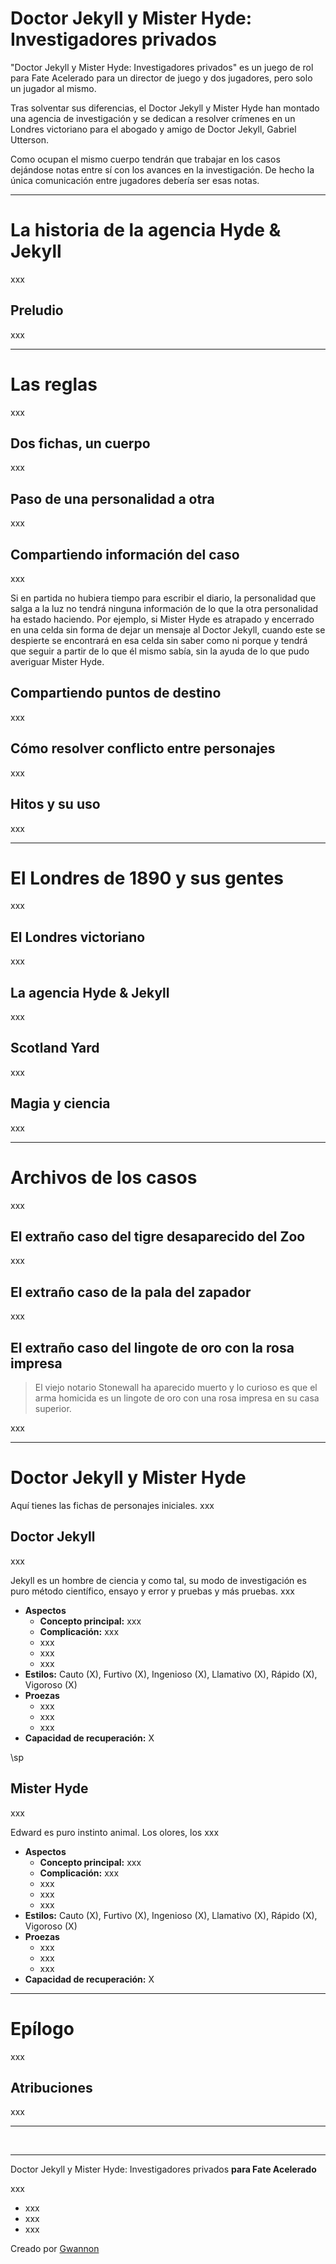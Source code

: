 # Doctor Jekyll y Mister Hyde: Investigadores privados

"Doctor Jekyll y Mister Hyde: Investigadores privados" es un juego de rol para Fate Acelerado para un director de juego y dos jugadores, pero solo un jugador al mismo. 

Tras solventar sus diferencias, el Doctor Jekyll y Mister Hyde han montado una agencia de investigación y se dedican a resolver crímenes en un Londres victoriano para el abogado y amigo de Doctor Jekyll, Gabriel Utterson. 

Como ocupan el mismo cuerpo tendrán que trabajar en los casos dejándose notas entre sí con los avances en la investigación. De hecho la única comunicación entre jugadores debería ser esas notas. 

***

# La historia de la agencia Hyde & Jekyll

xxx

## Preludio

xxx

***

# Las reglas

xxx

## Dos fichas, un cuerpo

xxx

## Paso de una personalidad a otra

xxx

## Compartiendo información del caso

xxx

Si en partida no hubiera tiempo para escribir el diario, la personalidad que salga a la luz no tendrá ninguna información de lo que la otra personalidad ha estado haciendo. Por ejemplo, si Mister Hyde es atrapado y encerrado en una celda sin forma de dejar un mensaje al Doctor Jekyll, cuando este se despierte se encontrará en esa celda sin saber como ni porque y tendrá que seguir a partir de lo que él mismo sabía, sin la ayuda de lo que pudo averiguar Mister Hyde. 

## Compartiendo puntos de destino

xxx

## Cómo resolver conflicto entre personajes

xxx

## Hitos y su uso

xxx

***

# El Londres de 1890 y sus gentes

xxx

## El Londres victoriano

xxx

## La agencia Hyde & Jekyll

xxx

## Scotland Yard

xxx

## Magia y ciencia

xxx

***

# Archivos de los casos

xxx

## El extraño caso del tigre desaparecido del Zoo

xxx

## El extraño caso de la pala del zapador

xxx

## El extraño caso del lingote de oro con la rosa impresa

> El viejo notario Stonewall ha aparecido muerto y lo curioso es que el arma homicida es un lingote de oro con una rosa impresa en su casa superior.

xxx

***

# Doctor Jekyll y Mister Hyde

Aquí tienes las fichas de personajes iniciales. xxx 

## Doctor Jekyll

xxx

Jekyll es un hombre de ciencia y como tal, su modo de investigación es puro método científico, ensayo y error y pruebas y más pruebas. xxx

* **Aspectos**
  * **Concepto principal:** xxx
  * **Complicación:** xxx
  * xxx
  * xxx
  * xxx
* **Estilos:** Cauto (X), Furtivo (X), Ingenioso (X), Llamativo (X), Rápido (X), Vigoroso (X) 
* **Proezas**
  * xxx
  * xxx
  * xxx
* **Capacidad de recuperación:** X

\sp

## Mister Hyde

xxx

Edward es puro instinto animal. Los olores, los xxx

* **Aspectos**
  * **Concepto principal:** xxx
  * **Complicación:** xxx
  * xxx
  * xxx
  * xxx
* **Estilos:** Cauto (X), Furtivo (X), Ingenioso (X), Llamativo (X), Rápido (X), Vigoroso (X) 
* **Proezas**
  * xxx
  * xxx
  * xxx
* **Capacidad de recuperación:** X

***

# Epílogo

xxx

## Atribuciones

xxx

***

&nbsp;

***

Doctor Jekyll y Mister Hyde: Investigadores privados __para Fate Acelerado__

xxx

* xxx
* xxx
* xxx

Creado por [Gwannon](https://linktr.ee/gwannon)